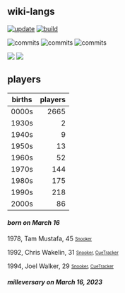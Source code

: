 ## wiki-langs
[![update](https://github.com/dreamerminsk/wiki-langs/actions/workflows/update-tables.yml/badge.svg)](https://github.com/dreamerminsk/wiki-langs/actions/workflows/update-tables.yml)
[![build](https://github.com/dreamerminsk/wiki-langs/actions/workflows/build.yml/badge.svg)](https://github.com/dreamerminsk/wiki-langs/actions/workflows/build.yml)

![commits](https://img.shields.io/github/commit-activity/y/dreamerminsk/wiki-langs)
![commits](https://img.shields.io/github/commit-activity/m/dreamerminsk/wiki-langs)
![commits](https://img.shields.io/github/commit-activity/w/dreamerminsk/wiki-langs)

![](https://img.shields.io/github/languages/code-size/dreamerminsk/wiki-langs)
![](https://img.shields.io/github/repo-size/dreamerminsk/wiki-langs)

## players
| births | players |
| :----: | ------: |
| 0000s | 2665 |
| 1930s | 2 |
| 1940s | 9 |
| 1950s | 13 |
| 1960s | 52 |
| 1970s | 144 |
| 1980s | 175 |
| 1990s | 218 |
| 2000s | 86 |

#### ***born on March 16***
1978, Tam Mustafa, 45 <sub><sup>[Snooker](http://www.snooker.org/res/index.asp?player=2332)</sup></sub>

1992, Chris Wakelin, 31 <sub><sup>[Snooker](http://www.snooker.org/res/index.asp?player=1044), [CueTracker](http://cuetracker.net/Players/chris-wakelin/)</sup></sub>

1994, Joel Walker, 29 <sub><sup>[Snooker](http://www.snooker.org/res/index.asp?player=169), [CueTracker](http://cuetracker.net/Players/joel-walker/)</sup></sub>


#### ***milleversary on March 16, 2023***




